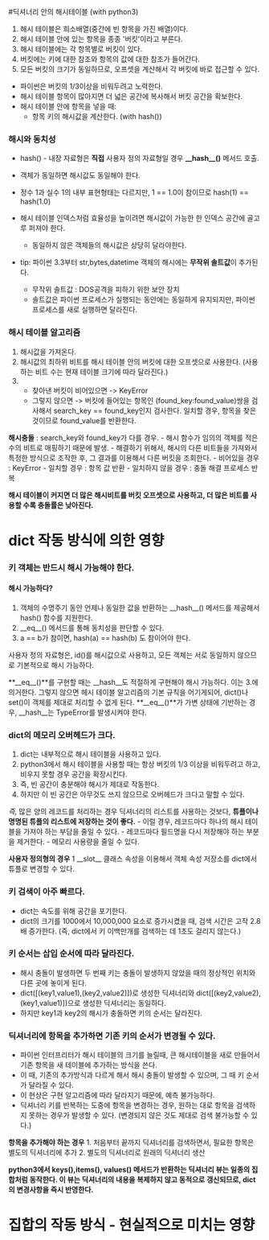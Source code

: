 #딕셔너리 안의 해시테이블 (with python3)

1. 해시 테이블은 희소배열(중간에 빈 항목을 가진 배열)이다.
2. 해시 테이블 안에 있는 항목을 종종 '버킷'이라고 부른다.
3. 해시 테이블에는 각 항목별로 버킷이 있다.
4. 버킷에는 키에 대한 참조와 항목의 값에 대한 참조가 들어간다.
5. 모든 버킷의 크기가 동일하므로, 오프셋을 계산해서 각 버킷에 바로 접근할 수 있다.

* 파이썬은 버킷의 1/3이상을 비워두려고 노력한다.
* 해시 테이블 항목이 많아지면 더 넓은 공간에 복사해서 버킷 공간을 확보한다.
* 해시 테이블 안에 항목을 넣을 때:
	* 항목 키의 해시값을 계산한다. (with hash())

### 해시와 동치성

* hash() - 내장 자료형은 **직접** 사용자 정의 자료형일 경우 **\_\_hash\_\_()** 메서드 호출.
* 객체가 동일하면 해시값도 동일해야 한다.
* 정수 1과 실수 1의 내부 표현형태는 다르지만, 1 == 1.0이 참이므로 hash(1) == hash(1.0)

* 해시 테이블 인덱스처럼 효율성을 높이려면 해시값이 가능한 한 인덱스 공간에 골고루 퍼져야 한다.
	* 동일하지 않은 객체들의 해시값은 상당히 달라야한다.

* tip: 파이썬 3.3부터 str,bytes,datetime 객체의 해시에는 **무작위 솔트값**이 추가된다.
	* 무작위 솔트값 : DOS공격을 피하기 위한 보안 장치
	* 솔트값은 파이썬 프로세스가 실행되는 동안에는 동일하게 유지되지만, 파이썬 프로세스를 새로 실행하면 달라진다.

### 해시 테이블 알고리즘
1. 해시값을 가져온다.
2. 해시값의 최하위 비트를 해시 테이블 안의 버킷에 대한 오프셋으로 사용한다.
	(사용하는 비트 수는 현재 테이블 크기에 따라 달라진다.)
3. 
	- 찾아낸 버킷이 비어있으면 -> KeyError
	- 그렇지 않으면 -> 버킷에 들어있는 항목인 (found_key:found_value)쌍을 검사해서
		search_key == found_key인지 검사한다.
		일치할 경우, 항목을 찾은 것이므로 found_value를 반환한다.

**해시충돌** : search_key와 found_key가 다를 경우.
	- 해시 함수가 임의의 객체를 적은 수의 비트로 매핑하기 때문에 발생.
	- 해결하기 위해서, 해시의 다른 비트들을 가져와서 특정한 방식으로 조작한 후, 그 결과를 이용해서 다른 버킷을 조회한다.
		- 비어있을 경우 : KeyError
		- 일치할 경우 : 항목 값 반환
		- 일치하지 않을 경우 : 충돌 해결 프로세스 반복

**해시 테이블이 커지면 더 많은 해시비트를 버킷 오프셋으로 사용하고, 더 많은 비트를 사용할 수록 충돌률은 낮아진다.**

# dict 작동 방식에 의한 영향

### 키 객체는 반드시 해시 가능해야 한다.

#### 해시 가능하다?
1. 객체의 수명주기 동안 언제나 동일한 값을 반환하는 \_\_hash\_\_() 메서드를 제공해서 hash() 함수를 지원한다.
2. \_\_eq\_\_() 메서드를 통해 동치성을 판단할 수 있다.
3. a == b가 참이면, hash(a) == hash(b) 도 참이어야 한다.

사용자 정의 자료형은, id()를 해시값으로 사용하고, 모든 객체는 서로 동일하지 않으므로 기본적으로 해시 가능하다.

**\_\_eq\_\_()**를 구현할 때는 \_\_hash\_\_도 적절하게 구현해야 해시 가능하다.
이는 3.에 의거한다. 그렇지 않으면 헤시 테이블 알고리즘의 기본 규칙을 어기게되어, dict()나 set()이 객체를 제대로 처리할 수 없게 된다.
**\_\_eq\_\_()**가 가변 상태에 기반하는 경우, \_\_hash\_\_는 TypeError를 발생시켜야 한다.

### dict의 메모리 오버헤드가 크다.
1. dict는 내부적으로 해시 테이블을 사용하고 있다.
2. python3에서 해시 테이블을 사용할 때는 항상 버킷의 1/3 이상을 비워두려고 하고, 비우지 못할 경우 공간을 확장시킨다.
3. 즉, 빈 공간이 충분해야 해시가 제대로 작동한다.
4. 하지만 이 빈 공간은 아무것도 쓰지 않으므로 오버헤드가 크다고 말할 수 있다.

*즉,* 많은 양의 레코드를 처리하는 경우 딕셔너리의 리스트를 사용하는 것보다, **튜플이나 명명된 튜플의 리스트에 저장하는 것이 좋다.**
	- 이럴 경우, 레코드마다 하나의 해시 테이블을 가져야 하는 부담을 줄일 수 있다.
	- 레코드마다 필드명을 다시 저장해야 하는 부분을 제거한다.
	- 메모리 사용량을 줄일 수 있다.

**사용자 정의형의 경우**
1 \_\_slot\_\_ 클래스 속성을 이용해서 객체 속성 저장소를 dict에서 튜플로 변경할 수 있다.

### 키 검색이 아주 빠르다.

* dict는 속도를 위해 공간을 포기한다.
* dict의 크기를 1000에서 10,000,000 요소로 증가시켰을 때, 검색 시간은 고작 2.8배 증가한다.
(즉, dict에서 키 이백만개를 검색하는 데 1초도 걸리지 않는다.)

### 키 순서는 삽입 순서에 따라 달라진다.

* 해시 충돌이 발생하면 두 번째 키는 충돌이 발생하지 않았을 때의 정상적인 위치와 다른 곳에 놓이게 된다.
* dict([(key1,value1),(key2,value2)])로 생성한 딕셔너리와 dict([(key2,value2),(key1,value1)])으로 생성한 딕셔너리는 동일하다.
* 하지만 key1과 key2의 해시가 충돌하면 키의 순서는 달라진다.

### 딕셔너리에 항목을 추가하면 기존 키의 순서가 변경될 수 있다.

* 파이썬 인터프리터가 해시 테이블의 크기를 늘릴때, 큰 해시테이블을 새로 만들어서 기존 항목을 새 테이블에 추가하는 방식을 쓴다.
* 이 때, 기존의 추가방식과 다르게 해서 해시 충돌이 발생할 수 있으며, 그 때 키 순서가 달라질 수 있다.
* 이 현상은 구현 알고리즘에 따라 달라지기 때문에, 예측 불가능하다.
* 딕셔너리 키를 반복하는 도중에 항목을 변경하는 경우, 원하는 대로 항목을 검색하지 못하는 경우가 발생할 수 있다. (변경되지 않은 것도 제대로 검색 불가능할 수 있다.)

**항목을 추가해야 하는 경우**
	1. 처음부터 끝까지 딕셔너리를 검색하면서, 필요한 항목은 별도의 딕셔너리에 추가
	2. 별도의 딕셔너리로 원래의 딕셔너리 생산

**python3에서 keys(),items(), values() 메서드가 반환하는 딕셔너리 뷰는 일종의 집합처럼 동작한다. 이 뷰는 딕셔너리의 내용을 복제하지 않고 동적으로 갱신되므로, dict의 변경사항을 즉시 반영한다.**

# 집합의 작동 방식 - 현실적으로 미치는 영향

